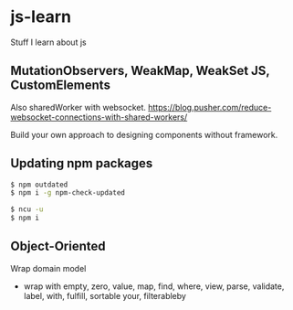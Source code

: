 # js-learn
Stuff I learn about js


## MutationObservers, WeakMap, WeakSet JS, CustomElements

Also sharedWorker with websocket. https://blog.pusher.com/reduce-websocket-connections-with-shared-workers/

Build your own approach to designing components without framework.


## Updating npm packages

```bash
$ npm outdated
$ npm i -g npm-check-updated

$ ncu -u
$ npm i
```


## Object-Oriented 


Wrap domain model
- wrap with empty, zero, value, map, find, where, view, parse,  validate, label, with, fulfill, sortable your, filterableby
